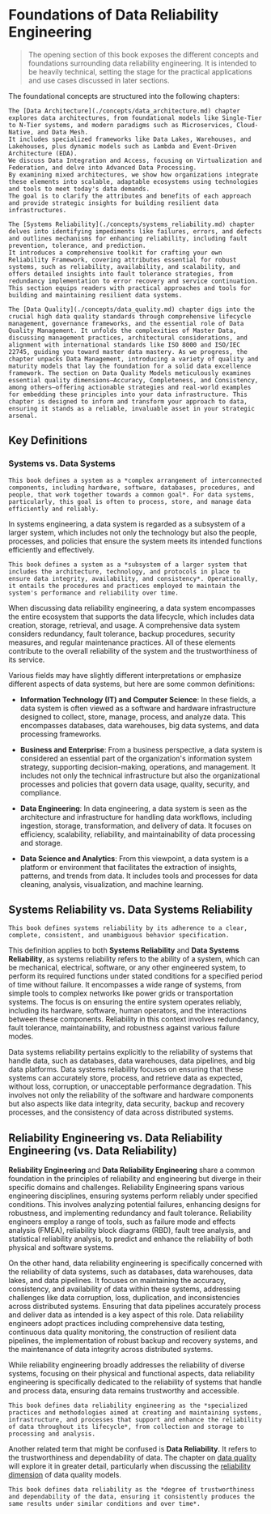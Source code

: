 # Foundations of Data Reliability Engineering
>
> The opening section of this book exposes the different concepts and foundations surrounding data reliability engineering. It is intended to be heavily technical, setting the stage for the practical applications and use cases discussed in later sections.

The foundational concepts are structured into the following chapters:

```admonish tldr title="Data Architecture"
The [Data Architecture](./concepts/data_architecture.md) chapter explores data architectures, from foundational models like Single-Tier to N-Tier systems, and modern paradigms such as Microservices, Cloud-Native, and Data Mesh.
It includes specialized frameworks like Data Lakes, Warehouses, and Lakehouses, plus dynamic models such as Lambda and Event-Driven Architecture (EDA).
We discuss Data Integration and Access, focusing on Virtualization and Federation, and delve into Advanced Data Processing.
By examining mixed architectures, we show how organizations integrate these elements into scalable, adaptable ecosystems using technologies and tools to meet today's data demands.
The goal is to clarify the attributes and benefits of each approach and provide strategic insights for building resilient data infrastructures.
```

```admonish tldr title="Systems Reliability"
The [Systems Reliability](./concepts/systems_reliability.md) chapter delves into identifying impediments like failures, errors, and defects and outlines mechanisms for enhancing reliability, including fault prevention, tolerance, and prediction.
It introduces a comprehensive toolkit for crafting your own Reliability Framework, covering attributes essential for robust systems, such as reliability, availability, and scalability, and offers detailed insights into fault tolerance strategies, from redundancy implementation to error recovery and service continuation.
This section equips readers with practical approaches and tools for building and maintaining resilient data systems.
```

```admonish tldr title="Data Quality"
The [Data Quality](./concepts/data_quality.md) chapter digs into the crucial high data quality standards through comprehensive lifecycle management, governance frameworks, and the essential role of Data Quality Management. It unfolds the complexities of Master Data, discussing management practices, architectural considerations, and alignment with international standards like ISO 8000 and ISO/IEC 22745, guiding you toward master data mastery. As we progress, the chapter unpacks Data Management, introducing a variety of quality and maturity models that lay the foundation for a solid data excellence framework. The section on Data Quality Models meticulously examines essential quality dimensions—Accuracy, Completeness, and Consistency, among others—offering actionable strategies and real-world examples for embedding these principles into your data infrastructure. This chapter is designed to inform and transform your approach to data, ensuring it stands as a reliable, invaluable asset in your strategic arsenal.
```

## Key Definitions

### Systems vs. Data Systems

```admonish tip title="Defining Systems"
This book defines a system as a *complex arrangement of interconnected components, including hardware, software, databases, procedures, and people, that work together towards a common goal*. For data systems, particularly, this goal is often to process, store, and manage data efficiently and reliably.
```

In systems engineering, a data system is regarded as a subsystem of a larger system, which includes not only the technology but also the people, processes, and policies that ensure the system meets its intended functions efficiently and effectively.

```admonish tip title="Defining Data Systems"
This book defines a system as a *subsystem of a larger system that includes the architecture, technology, and protocols in place to ensure data integrity, availability, and consistency*. Operationally, it entails the procedures and practices employed to maintain the system's performance and reliability over time.
```

When discussing data reliability engineering, a data system encompasses the entire ecosystem that supports the data lifecycle, which includes data creation, storage, retrieval, and usage. A comprehensive data system considers redundancy, fault tolerance, backup procedures, security measures, and regular maintenance practices. All of these elements contribute to the overall reliability of the system and the trustworthiness of its service.

Various fields may have slightly different interpretations or emphasize different aspects of data systems, but here are some common definitions:

* **Information Technology (IT) and Computer Science**:
  In these fields, a data system is often viewed as a software and hardware infrastructure designed to collect, store, manage, process, and analyze data. This encompasses databases, data warehouses, big data systems, and data processing frameworks.

* **Business and Enterprise**:
  From a business perspective, a data system is considered an essential part of the organization's information system strategy, supporting decision-making, operations, and management. It includes not only the technical infrastructure but also the organizational processes and policies that govern data usage, quality, security, and compliance.

* **Data Engineering**:
  In data engineering, a data system is seen as the architecture and infrastructure for handling data workflows, including ingestion, storage, transformation, and delivery of data. It focuses on efficiency, scalability, reliability, and maintainability of data processing and storage.

* **Data Science and Analytics**:
  From this viewpoint, a data system is a platform or environment that facilitates the extraction of insights, patterns, and trends from data. It includes tools and processes for data cleaning, analysis, visualization, and machine learning.

## Systems Reliability vs. Data Systems Reliability

```admonish tip title="Defining Systems Reliability"
This book defines systems reliability by its adherence to a clear, complete, consistent, and unambiguous behavior specification.
```

This definition applies to both **Systems Reliability** and **Data Systems Reliability**, as systems reliability refers to the ability of a system, which can be mechanical, electrical, software, or any other engineered system, to perform its required functions under stated conditions for a specified period of time without failure.
It encompasses a wide range of systems, from simple tools to complex networks like power grids or transportation systems.
The focus is on ensuring the entire system operates reliably, including its hardware, software, human operators, and the interactions between these components.
Reliability in this context involves redundancy, fault tolerance, maintainability, and robustness against various failure modes.

Data systems reliability pertains explicitly to the reliability of systems that handle data, such as databases, data warehouses, data pipelines, and big data platforms.
Data systems reliability focuses on ensuring that these systems can accurately store, process, and retrieve data as expected, without loss, corruption, or unacceptable performance degradation.
This involves not only the reliability of the software and hardware components but also aspects like data integrity, data security, backup and recovery processes, and the consistency of data across distributed systems.

## Reliability Engineering vs. Data Reliability Engineering (vs. Data Reliability)

**Reliability Engineering** and **Data Reliability Engineering** share a common foundation in the principles of reliability and engineering but diverge in their specific domains and challenges.
Reliability Engineering spans various engineering disciplines, ensuring systems perform reliably under specified conditions.
This involves analyzing potential failures, enhancing designs for robustness, and implementing redundancy and fault tolerance.
Reliability engineers employ a range of tools, such as failure mode and effects analysis (FMEA), reliability block diagrams (RBD), fault tree analysis, and statistical reliability analysis, to predict and enhance the reliability of both physical and software systems.

On the other hand, data reliability engineering is specifically concerned with the reliability of data systems, such as databases, data warehouses, data lakes, and data pipelines.
It focuses on maintaining the accuracy, consistency, and availability of data within these systems, addressing challenges like data corruption, loss, duplication, and inconsistencies across distributed systems.
Ensuring that data pipelines accurately process and deliver data as intended is a key aspect of this role.
Data reliability engineers adopt practices including comprehensive data testing, continuous data quality monitoring, the construction of resilient data pipelines, the implementation of robust backup and recovery systems, and the maintenance of data integrity across distributed systems.

While reliability engineering broadly addresses the reliability of diverse systems, focusing on their physical and functional aspects, data reliability engineering is specifically dedicated to the reliability of systems that handle and process data, ensuring data remains trustworthy and accessible.

```admonish tip title="Defining Data Reliability Engineering"
This book defines data reliability engineering as the *specialized practices and methodologies aimed at creating and maintaining systems, infrastructure, and processes that support and enhance the reliability of data throughout its lifecycle*, from collection and storage to processing and analysis.
```

Another related term that might be confused is **Data Reliability**. It refers to the trustworthiness and dependability of data. The chapter on [data quality](./concepts/data_quality.md) will explore it in greater detail, particularly when discussing the [reliability dimension](./concepts/data-quality/reliability_dimension.md) of data quality models.

```admonish tip title="Defining Data Reliability"
This book defines data reliability as the *degree of trustworthiness and dependability of the data, ensuring it consistently produces the same results under similar conditions and over time*.
```
